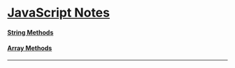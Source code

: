 ﻿# [JavaScript Notes](https://github.com/rahuldangeofficial/javascript-notes)
#### [String Methods](https://github.com/rahuldangeofficial/javascript-notes/blob/main/string-methods.md) 
#### [Array Methods](https://github.com/rahuldangeofficial/javascript-notes/blob/main/array-methods.md)
-------

